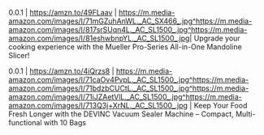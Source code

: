 0.0.1 | https://amzn.to/49FLaav | https://m.media-amazon.com/images/I/71mGZuhAnWL._AC_SX466_.jpg^https://m.media-amazon.com/images/I/817srSUqn4L._AC_SL1500_.jpg^https://m.media-amazon.com/images/I/81eshwbnpYL._AC_SL1500_.jpg| Upgrade your cooking experience with the Mueller Pro-Series All-in-One Mandoline Slicer!

0.0.1 | https://amzn.to/4iQrzs8 | https://m.media-amazon.com/images/I/71caOv4PvpL._AC_SL1500_.jpg^https://m.media-amazon.com/images/I/71bdzbCUCtL._AC_SL1500_.jpg^https://m.media-amazon.com/images/I/71iJZAetVlL._AC_SL1500_.jpg^https://m.media-amazon.com/images/I/713Q3j+XrNL._AC_SL1500_.jpg | Keep Your Food Fresh Longer with the DEVINC Vacuum Sealer Machine – Compact, Multi-functional with 10 Bags
